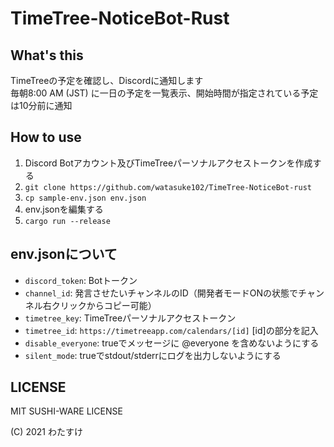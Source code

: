 # TimeTree-NoticeBot-Rust

## What's this
TimeTreeの予定を確認し、Discordに通知します  
毎朝8:00 AM (JST) に一日の予定を一覧表示、開始時間が指定されている予定は10分前に通知

## How to use
1. Discord Botアカウント及びTimeTreeパーソナルアクセストークンを作成する
1. `git clone https://github.com/watasuke102/TimeTree-NoticeBot-rust`
1. `cp sample-env.json env.json`
1. env.jsonを編集する
1. `cargo run --release`

## env.jsonについて
- `discord_token`: Botトークン
- `channel_id`: 発言させたいチャンネルのID（開発者モードONの状態でチャンネル右クリックからコピー可能）
- `timetree_key`: TimeTreeパーソナルアクセストークン
- `timetree_id`: `https://timetreeapp.com/calendars/[id]` [id]の部分を記入
- `disable_everyone`: trueでメッセージに @everyone を含めないようにする
- `silent_mode`: trueでstdout/stderrにログを出力しないようにする

## LICENSE
MIT SUSHI-WARE LICENSE

(C) 2021 わたすけ

